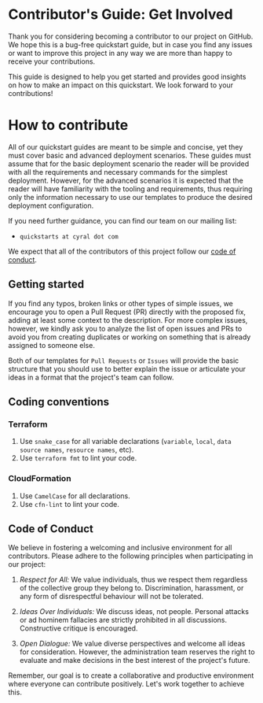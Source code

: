 # Contributor's Guide: Get Involved

Thank you for considering becoming a contributor to our project on GitHub. We hope this is a bug-free quickstart guide, but in case you find any issues or want to improve this project in any way we are more than happy to receive your contributions.

This guide is designed to help you get started and provides good insights on how to make an impact on this quickstart. We look forward to your contributions!

# How to contribute

All of our quickstart guides are meant to be simple and concise, yet they must cover basic and advanced deployment scenarios. These guides must assume that for the basic deployment scenario the reader will be provided with all the requirements and necessary commands for the simplest deployment. However, for the advanced scenarios it is expected that the reader will have familiarity with the tooling and requirements, thus requiring only the information necessary to use our templates to produce the desired deployment configuration.

If you need further guidance, you can find our team on our mailing list:

* `quickstarts at cyral dot com`

We expect that all of the contributors of this project follow our [code of conduct](#code-of-conduct).

## Getting started

If you find any typos, broken links or other types of simple issues, we encourage you to open a Pull Request (PR) directly with the proposed fix, adding at least some context to the description. For more complex issues, however, we kindly ask you to analyze the list of open issues and PRs to avoid you from creating duplicates or working on something that is already assigned to someone else.

Both of our templates for `Pull Requests` or `Issues` will provide the basic structure that you should use to better explain the issue or articulate your ideas in a format that the project's team can follow.

## Coding conventions

### Terraform
1. Use `snake_case` for all variable declarations (`variable`, `local`, `data source names`, `resource names`, etc).
2. Use `terraform fmt` to lint your code.

### CloudFormation
1. Use `CamelCase` for all declarations.
2. Use `cfn-lint` to lint your code. 

## Code of Conduct

We believe in fostering a welcoming and inclusive environment for all contributors. Please adhere to the following principles when participating in our project:

1. *Respect for All:* We value individuals, thus we respect them regardless of the collective group they belong to. Discrimination, harassment, or any form of disrespectful behaviour will not be tolerated.

1. *Ideas Over Individuals:* We discuss ideas, not people. Personal attacks or ad hominem fallacies are strictly prohibited in all discussions. Constructive critique is encouraged.

1. *Open Dialogue:* We value diverse perspectives and welcome all ideas for consideration. However, the administration team reserves the right to evaluate and make decisions in the best interest of the project's future.

Remember, our goal is to create a collaborative and productive environment where everyone can contribute positively. Let's work together to achieve this.